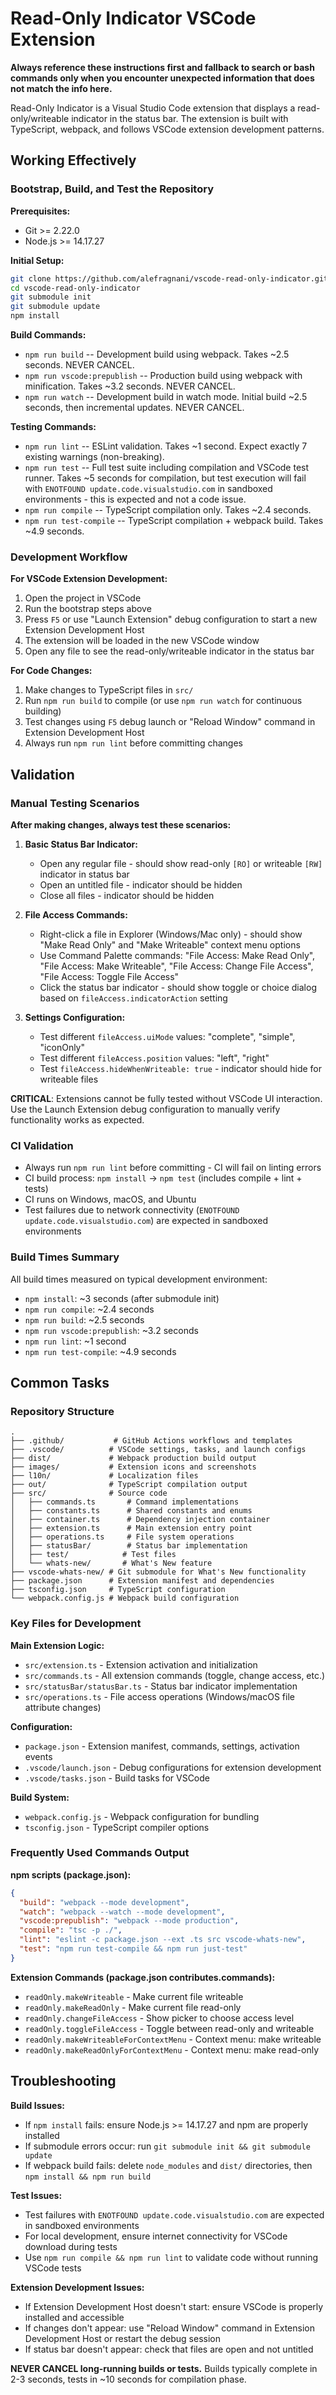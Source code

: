 # Read-Only Indicator VSCode Extension

**Always reference these instructions first and fallback to search or bash commands only when you encounter unexpected information that does not match the info here.**

Read-Only Indicator is a Visual Studio Code extension that displays a read-only/writeable indicator in the status bar. The extension is built with TypeScript, webpack, and follows VSCode extension development patterns.

## Working Effectively

### Bootstrap, Build, and Test the Repository

**Prerequisites:**
- Git >= 2.22.0  
- Node.js >= 14.17.27

**Initial Setup:**
```bash
git clone https://github.com/alefragnani/vscode-read-only-indicator.git
cd vscode-read-only-indicator
git submodule init
git submodule update
npm install
```

**Build Commands:**
- `npm run build` -- Development build using webpack. Takes ~2.5 seconds. NEVER CANCEL.
- `npm run vscode:prepublish` -- Production build using webpack with minification. Takes ~3.2 seconds. NEVER CANCEL.
- `npm run watch` -- Development build in watch mode. Initial build ~2.5 seconds, then incremental updates. NEVER CANCEL.

**Testing Commands:**
- `npm run lint` -- ESLint validation. Takes ~1 second. Expect exactly 7 existing warnings (non-breaking).
- `npm run test` -- Full test suite including compilation and VSCode test runner. Takes ~5 seconds for compilation, but test execution will fail with `ENOTFOUND update.code.visualstudio.com` in sandboxed environments - this is expected and not a code issue.
- `npm run compile` -- TypeScript compilation only. Takes ~2.4 seconds.
- `npm run test-compile` -- TypeScript compilation + webpack build. Takes ~4.9 seconds.

### Development Workflow

**For VSCode Extension Development:**
1. Open the project in VSCode
2. Run the bootstrap steps above
3. Press `F5` or use "Launch Extension" debug configuration to start a new Extension Development Host
4. The extension will be loaded in the new VSCode window
5. Open any file to see the read-only/writeable indicator in the status bar

**For Code Changes:**
1. Make changes to TypeScript files in `src/`
2. Run `npm run build` to compile (or use `npm run watch` for continuous building)
3. Test changes using `F5` debug launch or "Reload Window" command in Extension Development Host
4. Always run `npm run lint` before committing changes

## Validation

### Manual Testing Scenarios

**After making changes, always test these scenarios:**

1. **Basic Status Bar Indicator:**
   - Open any regular file - should show read-only `[RO]` or writeable `[RW]` indicator in status bar
   - Open an untitled file - indicator should be hidden
   - Close all files - indicator should be hidden

2. **File Access Commands:**
   - Right-click a file in Explorer (Windows/Mac only) - should show "Make Read Only" and "Make Writeable" context menu options
   - Use Command Palette commands: "File Access: Make Read Only", "File Access: Make Writeable", "File Access: Change File Access", "File Access: Toggle File Access"
   - Click the status bar indicator - should show toggle or choice dialog based on `fileAccess.indicatorAction` setting

3. **Settings Configuration:**
   - Test different `fileAccess.uiMode` values: "complete", "simple", "iconOnly"
   - Test different `fileAccess.position` values: "left", "right"  
   - Test `fileAccess.hideWhenWriteable: true` - indicator should hide for writeable files

**CRITICAL**: Extensions cannot be fully tested without VSCode UI interaction. Use the Launch Extension debug configuration to manually verify functionality works as expected.

### CI Validation
- Always run `npm run lint` before committing - CI will fail on linting errors
- CI build process: `npm install` → `npm test` (includes compile + lint + tests)
- CI runs on Windows, macOS, and Ubuntu  
- Test failures due to network connectivity (`ENOTFOUND update.code.visualstudio.com`) are expected in sandboxed environments

### Build Times Summary
All build times measured on typical development environment:
- `npm install`: ~3 seconds (after submodule init)
- `npm run compile`: ~2.4 seconds  
- `npm run build`: ~2.5 seconds
- `npm run vscode:prepublish`: ~3.2 seconds
- `npm run lint`: ~1 second
- `npm run test-compile`: ~4.9 seconds

## Common Tasks

### Repository Structure
```
.
├── .github/           # GitHub Actions workflows and templates
├── .vscode/          # VSCode settings, tasks, and launch configs
├── dist/             # Webpack production build output  
├── images/           # Extension icons and screenshots
├── l10n/             # Localization files
├── out/              # TypeScript compilation output
├── src/              # Source code
│   ├── commands.ts       # Command implementations
│   ├── constants.ts      # Shared constants and enums
│   ├── container.ts      # Dependency injection container
│   ├── extension.ts      # Main extension entry point
│   ├── operations.ts     # File system operations
│   ├── statusBar/        # Status bar implementation
│   ├── test/            # Test files
│   └── whats-new/       # What's New feature
├── vscode-whats-new/ # Git submodule for What's New functionality
├── package.json      # Extension manifest and dependencies
├── tsconfig.json     # TypeScript configuration
└── webpack.config.js # Webpack build configuration
```

### Key Files for Development

**Main Extension Logic:**
- `src/extension.ts` - Extension activation and initialization
- `src/commands.ts` - All extension commands (toggle, change access, etc.)
- `src/statusBar/statusBar.ts` - Status bar indicator implementation
- `src/operations.ts` - File access operations (Windows/macOS file attribute changes)

**Configuration:**
- `package.json` - Extension manifest, commands, settings, activation events
- `.vscode/launch.json` - Debug configurations for extension development
- `.vscode/tasks.json` - Build tasks for VSCode

**Build System:**
- `webpack.config.js` - Webpack configuration for bundling
- `tsconfig.json` - TypeScript compiler options

### Frequently Used Commands Output

**npm scripts (package.json):**
```json
{
  "build": "webpack --mode development",
  "watch": "webpack --watch --mode development", 
  "vscode:prepublish": "webpack --mode production",
  "compile": "tsc -p ./",
  "lint": "eslint -c package.json --ext .ts src vscode-whats-new",
  "test": "npm run test-compile && npm run just-test"
}
```

**Extension Commands (package.json contributes.commands):**
- `readOnly.makeWriteable` - Make current file writeable
- `readOnly.makeReadOnly` - Make current file read-only  
- `readOnly.changeFileAccess` - Show picker to choose access level
- `readOnly.toggleFileAccess` - Toggle between read-only and writeable
- `readOnly.makeWriteableForContextMenu` - Context menu: make writeable
- `readOnly.makeReadOnlyForContextMenu` - Context menu: make read-only

## Troubleshooting

**Build Issues:**
- If `npm install` fails: ensure Node.js >= 14.17.27 and npm are properly installed
- If submodule errors occur: run `git submodule init && git submodule update`
- If webpack build fails: delete `node_modules` and `dist/` directories, then `npm install && npm run build`

**Test Issues:**
- Test failures with `ENOTFOUND update.code.visualstudio.com` are expected in sandboxed environments
- For local development, ensure internet connectivity for VSCode download during tests
- Use `npm run compile && npm run lint` to validate code without running VSCode tests

**Extension Development Issues:**
- If Extension Development Host doesn't start: ensure VSCode is properly installed and accessible
- If changes don't appear: use "Reload Window" command in Extension Development Host or restart the debug session
- If status bar doesn't appear: check that files are open and not untitled

**NEVER CANCEL long-running builds or tests.** Builds typically complete in 2-3 seconds, tests in ~10 seconds for compilation phase.
